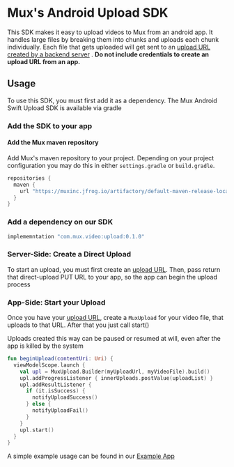 # Mux's Android Upload SDK

This SDK makes it easy to upload videos to Mux from an android app. It handles large files by
breaking them into chunks and uploads each chunk individually. Each file that gets uploaded will get
sent to
an [upload URL created by a backend server](https://docs.mux.com/guides/video/upload-files-directly)
. **Do not include credentials to create an upload URL from an app.**

## Usage

To use this SDK, you must first add it as a dependency. The Mux Android Swift Upload SDK is
available via gradle

### Add the SDK to your app

#### Add the Mux maven repository

Add Mux's maven repository to your project. Depending on your project configuration you may do this
in either `settings.gradle` or `build.gradle`.

```groovy
repositories {
  maven {
    url "https://muxinc.jfrog.io/artifactory/default-maven-release-local"
  }
}
```

### Add a dependency on our SDK

```groovy
implememntation "com.mux.video:upload:0.1.0"
```

### Server-Side: Create a Direct Upload

To start an upload, you must first create
an [upload URL](https://docs.mux.com/guides/video/upload-files-directly). Then, pass return that
direct-upload PUT URL to your app, so the app can begin the upload process

### App-Side: Start your Upload

Once you have your [upload URL](https://docs.mux.com/guides/video/upload-files-directly), create
a `MuxUpload` for your video file, that uploads to that URL. After that you just call start()

Uploads created this way can be paused or resumed at will, even after the app is killed by the
system

```kotlin
fun beginUpload(contentUri: Uri) {
  viewModelScope.launch {
    val upl = MuxUpload.Builder(myUploadUrl, myVideoFile).build()
    upl.addProgressListener { innerUploads.postValue(uploadList) }
    upl.addResultListener {
      if (it.isSuccess) {
        notifyUploadSuccess()
      } else {
        notifyUploadFail()
      }
    }
    upl.start()
  }
}
```

A simple example usage can be found in our [Example App](app/)
